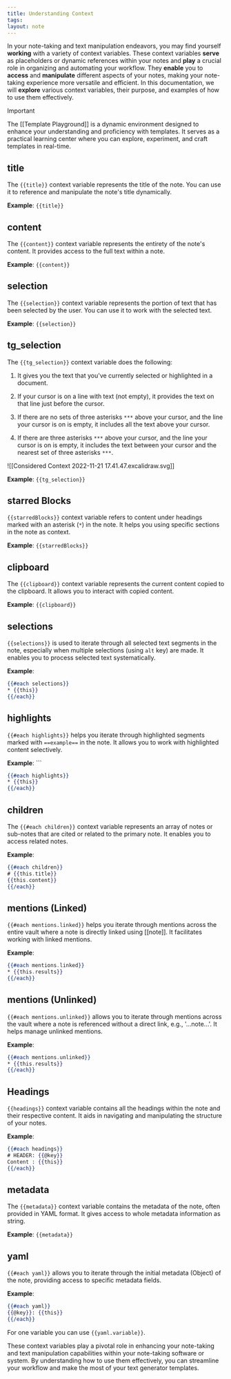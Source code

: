 ```yaml
---
title: Understanding Context
tags: 
layout: note 
---
```

In your note-taking and text manipulation endeavors, you may find yourself **working** with a variety of context variables. These context variables **serve** as placeholders or dynamic references within your notes and **play** a crucial role in organizing and automating your workflow. They **enable** you to **access** and **manipulate** different aspects of your notes, making your note-taking experience more versatile and efficient. In this documentation, we will **explore** various context variables, their purpose, and examples of how to use them effectively.

> [!important]
> The [[Template Playground]] is a dynamic environment designed to enhance your understanding and proficiency with templates. It serves as a practical learning center where you can explore, experiment, and craft templates in real-time.
## title
The `{{title}}` context variable represents the title of the note. You can use it to reference and manipulate the note's title dynamically.

**Example**: `{{title}}`

## content
The `{{content}}` context variable represents the entirety of the note's content. It provides access to the full text within a note.

**Example**: `{{content}}`

## selection
The `{{selection}}` context variable represents the portion of text that has been selected by the user. You can use it to work with the selected text.

**Example**: `{{selection}}`

## tg_selection

The `{{tg_selection}}` context variable does the following:

1. It gives you the text that you've currently selected or highlighted in a document.
    
2. If your cursor is on a line with text (not empty), it provides the text on that line just before the cursor.
    
3. If there are no sets of three asterisks `***` above your cursor, and the line your cursor is on is empty, it includes all the text above your cursor.
    
4. If there are three asterisks `***` above your cursor, and the line your cursor is on is empty, it includes the text between your cursor and the nearest set of three asterisks `***`.



![[Considered Context 2022-11-21 17.41.47.excalidraw.svg]]


**Example**: `{{tg_selection}}`

## starred Blocks
`{{starredBlocks}}` context variable refers to content under headings marked with an asterisk (`*`) in the note. It helps you using specific sections in the note as context.

**Example**: `{{starredBlocks}}`

## clipboard
The `{{clipboard}}` context variable represents the current content copied to the clipboard. It allows you to interact with copied content.

**Example**: `{{clipboard}}`

## selections
`{{selections}}` is used to iterate through all selected text segments in the note, especially when multiple selections (using `alt` key) are made. It enables you to process selected text systematically.

**Example**: 
```handlebars 
{{#each selections}} 
* {{this}} 
{{/each}}
```

## highlights
`{{#each highlights}}` helps you iterate through highlighted segments marked with `==example==` in the note. It allows you to work with highlighted content selectively.

**Example**: ```
```handlebars
{{#each highlights}} 
* {{this}} 
{{/each}}
```

## children
The `{{#each children}}` context variable represents an array of notes or sub-notes that are cited or related to the primary note. It enables you to access related notes.

**Example**: 

```handlebars
{{#each children}} 
# {{this.title}}
{{this.content}}
{{/each}}
```

## mentions (Linked)
`{{#each mentions.linked}}` helps you iterate through mentions across the entire vault where a note is directly linked using [[note]]. It facilitates working with linked mentions.

**Example**: 
```handlebars
{{#each mentions.linked}} 
* {{this.results}} 
{{/each}}
```
## mentions (Unlinked)
`{{#each mentions.unlinked}}` allows you to iterate through mentions across the vault where a note is referenced without a direct link, e.g., '...note...'. It helps manage unlinked mentions.

**Example**: 
```handlebars
{{#each mentions.unlinked}} 
* {{this.results}} 
{{/each}}
```
## Headings
`{{headings}}` context variable contains all the headings within the note and their respective content. It aids in navigating and manipulating the structure of your notes.

**Example**: 
```handlebars
{{#each headings}}
# HEADER: {{@key}}
Content : {{this}}
{{/each}}
```

## metadata
The `{{metadata}}` context variable contains the metadata of the note, often provided in YAML format. It gives access to whole metadata information as string.

**Example**: `{{metadata}}`

## yaml
`{{#each yaml}}` allows you to iterate through the initial metadata (Object) of the note, providing access to specific metadata fields.

**Example**: 
```handlebars
{{#each yaml}}
{{@key}}: {{this}}
{{/each}}
```

For one variable you can use `{{yaml.variable}}`. 


These context variables play a pivotal role in enhancing your note-taking and text manipulation capabilities within your note-taking software or system. By understanding how to use them effectively, you can streamline your workflow and make the most of your text generator templates.